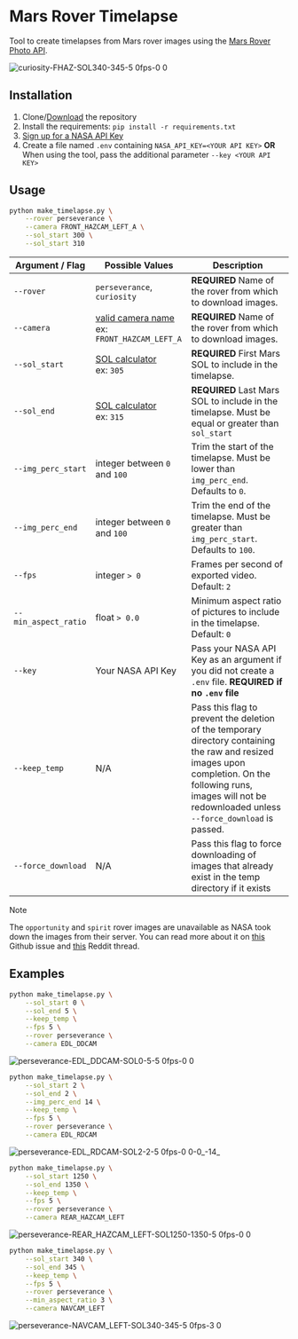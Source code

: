 # Mars Rover Timelapse
Tool to create timelapses from Mars rover images using the [Mars Rover Photo API](https://github.com/corincerami/mars-photo-api).

![curiosity-FHAZ-SOL340-345-5 0fps-0 0](https://github.com/user-attachments/assets/b2253532-dd05-438a-a6dc-c2845d4ea8ce)

## Installation

1. Clone/[Download](https://github.com/athuler/mars-rover-timelapse/archive/refs/heads/main.zip) the repository
2. Install the requirements: `pip install -r requirements.txt`
3. [Sign up for a NASA API Key](https://api.nasa.gov/)
4.
    Create a file named `.env` containing `NASA_API_KEY=<YOUR API KEY>`
    **OR**
    When using the tool, pass the additional parameter `--key <YOUR API KEY>`

## Usage

```sh
python make_timelapse.py \
    --rover perseverance \
    --camera FRONT_HAZCAM_LEFT_A \
    --sol_start 300 \
    --sol_start 310
```

| Argument / Flag | Possible Values   | Description      |
| ------------- | ------------- | ------------- |
| `--rover` | `perseverance`, `curiosity` | **REQUIRED**  Name of the rover from which to download images. |
| `--camera` | [valid camera name](https://github.com/corincerami/mars-photo-api?tab=readme-ov-file#cameras)<br/>ex: `FRONT_HAZCAM_LEFT_A` | **REQUIRED**  Name of the rover from which to download images. |
| `--sol_start` | [SOL calculator](https://solonmars.com/)<br/>ex: `305` | **REQUIRED**  First Mars SOL to include in the timelapse. |
| `--sol_end` | [SOL calculator](https://solonmars.com/)<br/>ex: `315` | **REQUIRED**  Last Mars SOL to include in the timelapse. Must be equal or greater than `sol_start` |
| `--img_perc_start` | integer between `0` and `100` | Trim the start of the timelapse. Must be lower than `img_perc_end`. Defaults to `0`. |
| `--img_perc_end` | integer between `0` and `100` | Trim the end of the timelapse. Must be greater than `img_perc_start`. Defaults to `100`. |
| `--fps` | integer `> 0` | Frames per second of exported video. Default: `2` |
| `--min_aspect_ratio` | float `> 0.0` | Minimum aspect ratio of pictures to include in the timelapse. Default: `0` |
| `--key` | Your NASA API Key | Pass your NASA API Key as an argument if you did not create a `.env` file. **REQUIRED if no `.env` file** |
| `--keep_temp` | N/A | Pass this flag to prevent the deletion of the temporary directory containing the raw and resized images upon completion. On the following runs, images will not be redownloaded unless `--force_download` is passed. |
| `--force_download` | N/A | Pass this flag to force downloading of images that already exist in the temp directory if it exists |



> [!NOTE]  
> The `opportunity` and `spirit` rover images are unavailable as NASA took down the images from their server. You can read more about it on [this](https://github.com/corincerami/mars-photo-api/issues/197) Github issue and [this](https://www.reddit.com/r/Mars/comments/1c7a4kd/due_to_the_website_change_i_can_no_longer_find/) Reddit thread.

## Examples

```bash
python make_timelapse.py \
    --sol_start 0 \
    --sol_end 5 \
    --keep_temp \
    --fps 5 \
    --rover perseverance \
    --camera EDL_DDCAM 
```
![perseverance-EDL_DDCAM-SOL0-5-5 0fps-0 0](https://github.com/user-attachments/assets/d76e8477-3299-4bac-850c-fc9e129da78a)

```bash
python make_timelapse.py \
    --sol_start 2 \
    --sol_end 2 \
    --img_perc_end 14 \
    --keep_temp \
    --fps 5 \
    --rover perseverance \
    --camera EDL_RDCAM
```
![perseverance-EDL_RDCAM-SOL2-2-5 0fps-0 0-0_-14_](https://github.com/user-attachments/assets/e7fa4174-39f8-46d3-8dc9-a83182b9f841)

```bash
python make_timelapse.py \
    --sol_start 1250 \
    --sol_end 1350 \
    --keep_temp \
    --fps 5 \
    --rover perseverance \
    --camera REAR_HAZCAM_LEFT
```
![perseverance-REAR_HAZCAM_LEFT-SOL1250-1350-5 0fps-0 0](https://github.com/user-attachments/assets/a8e7605d-a40f-41dd-81ee-3972865a1d2a)

```bash
python make_timelapse.py \
    --sol_start 340 \
    --sol_end 345 \
    --keep_temp \
    --fps 5 \
    --rover perseverance \
    --min_aspect_ratio 3 \
    --camera NAVCAM_LEFT
```
![perseverance-NAVCAM_LEFT-SOL340-345-5 0fps-3 0](https://github.com/user-attachments/assets/b92612bd-840b-4dc9-b418-b04422110308)

